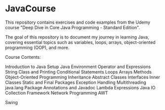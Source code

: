 # JavaCourse 
 
This repository contains exercises and code examples from the Udemy course "Deep Dive in Core Java Programming - Standard Edition".
 
The goal of this repository is to document my journey in learning Java, covering essential topics such as variables, loops, arrays, object-oriented programming (OOP), and more.  

Course Contents:

Introduction to Java
Setup Java Environment
Operator and Expressions
String Class and Printing
Conditional Statements
Loops
Arrays
Methods
Object-Oriented Programming
Inheritance
Abstract Classes
Interfaces
Inner Classes
Static and Final
Packages
Exception Handling
Multithreading
java.lang Package
Annotations and Javadoc
Lambda Expressions
Java IO
Collection Framework
Network Programming
AWT

Swing


  
